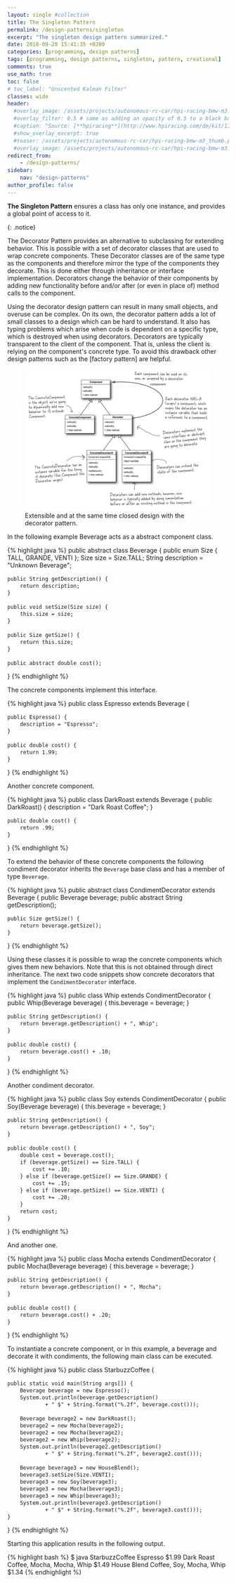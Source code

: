 ```yaml
---
layout: single #collection
title: The Singleton Pattern
permalink: /design-patterns/singleton
excerpt: "The singleton design pattern summarized."
date: 2018-09-20 15:41:35 +0200
categories: [programming, design patterns]
tags: [programming, design patterns, singleton, pattern, creational]
comments: true
use_math: true
toc: false
# toc_label: "Unscented Kalman Filter"
classes: wide
header:
  #overlay_image: /assets/projects/autonomous-rc-car/hpi-racing-bmw-m3.png
  #overlay_filter: 0.5 # same as adding an opacity of 0.5 to a black background
  #caption: "Source: [**hpiracing**](http://www.hpiracing.com/de/kit/114343)"
  #show_overlay_excerpt: true
  #teaser: /assets/projects/autonomous-rc-car/hpi-racing-bmw-m3_thumb.png
  #overlay_image: /assets/projects/autonomous-rc-car/hpi-racing-bmw-m3.png
redirect_from:
    - /design-patterns/
sidebar:
    nav: "design-patterns"
author_profile: false
---
```


<p>
<b>The Singleton Pattern</b> ensures a class has only one
instance, and provides a global point of access to it.
</p>
{: .notice}

The Decorator Pattern provides an alternative to subclassing for extending behavior. This is possible
with a set of decorator classes that are used to wrap concrete components. These
Decorator classes are of the same type as the components and therefore mirror the type of the components they decorate.
This is done either through inheritance or interface implementation. Decorators change the behavior of their components by adding
new functionality before and/or after (or even in place of) method calls to the component.

Using the decorator design pattern can result in many small objects, and overuse can be complex.
On its own, the decorator pattern adds a lot of small classes to a design which can be
hard to understand. It also has typing problems which arise when code is dependent on a specific type,
which is destroyed when using decorators. Decorators are typically transparent to the client of the
component. That is, unless the client is relying on the component's concrete type. To avoid this
drawback other design patterns such as the [factory pattern] are helpful.


<figure>
    <a href="/assets/pages/design-patterns/decorator-pattern.png"><img src="/assets/pages/design-patterns/decorator-pattern.png"></a>
    <figcaption>Extensible and at the same time closed design with the decorator pattern.</figcaption>
</figure>

In the following example Beverage acts as a abstract component class.

{% highlight java %}
public abstract class Beverage {
	public enum Size { TALL, GRANDE, VENTI };
	Size size = Size.TALL;
	String description = "Unknown Beverage";

	public String getDescription() {
		return description;
	}

	public void setSize(Size size) {
		this.size = size;
	}

	public Size getSize() {
		return this.size;
	}

	public abstract double cost();
}
{% endhighlight %}

The concrete components implement this interface.

{% highlight java %}
public class Espresso extends Beverage {

	public Espresso() {
		description = "Espresso";
	}

	public double cost() {
		return 1.99;
	}
}
{% endhighlight %}

Another concrete component.

{% highlight java %}
public class DarkRoast extends Beverage {
	public DarkRoast() {
		description = "Dark Roast Coffee";
	}

	public double cost() {
		return .99;
	}
}
{% endhighlight %}


To extend the behavior of these concrete components the following condiment decorator inherits the `Beverage` base class
and has a member of type `Beverage`.

{% highlight java %}
public abstract class CondimentDecorator extends Beverage {
	public Beverage beverage;
	public abstract String getDescription();

	public Size getSize() {
		return beverage.getSize();
	}
}
{% endhighlight %}

Using these classes it is possible to wrap the concrete components which gives them
new behaviors. Note that this is not obtained through direct inheritance.
The next two code snippets show concrete decorators that implement the `CondimentDecorator` interface.

{% highlight java %}
public class Whip extends CondimentDecorator {
	public Whip(Beverage beverage) {
		this.beverage = beverage;
	}

	public String getDescription() {
		return beverage.getDescription() + ", Whip";
	}

	public double cost() {
		return beverage.cost() + .10;
	}
}
{% endhighlight %}

Another condiment decorator.

{% highlight java %}
public class Soy extends CondimentDecorator {
	public Soy(Beverage beverage) {
		this.beverage = beverage;
	}

	public String getDescription() {
		return beverage.getDescription() + ", Soy";
	}

	public double cost() {
		double cost = beverage.cost();
		if (beverage.getSize() == Size.TALL) {
			cost += .10;
		} else if (beverage.getSize() == Size.GRANDE) {
			cost += .15;
		} else if (beverage.getSize() == Size.VENTI) {
			cost += .20;
		}
		return cost;
	}
}
{% endhighlight %}

And another one.

{% highlight java %}
public class Mocha extends CondimentDecorator {
	public Mocha(Beverage beverage) {
		this.beverage = beverage;
	}

	public String getDescription() {
		return beverage.getDescription() + ", Mocha";
	}

	public double cost() {
		return beverage.cost() + .20;
	}
}
{% endhighlight %}

To instantiate a concrete component, or in this example, a beverage and decorate it with condiments,
the following main class can be executed.

{% highlight java %}
public class StarbuzzCoffee {

	public static void main(String args[]) {
		Beverage beverage = new Espresso();
		System.out.println(beverage.getDescription()
				+ " $" + String.format("%.2f", beverage.cost()));

		Beverage beverage2 = new DarkRoast();
		beverage2 = new Mocha(beverage2);
		beverage2 = new Mocha(beverage2);
		beverage2 = new Whip(beverage2);
		System.out.println(beverage2.getDescription()
				+ " $" + String.format("%.2f", beverage2.cost()));

		Beverage beverage3 = new HouseBlend();
		beverage3.setSize(Size.VENTI);
		beverage3 = new Soy(beverage3);
		beverage3 = new Mocha(beverage3);
		beverage3 = new Whip(beverage3);
		System.out.println(beverage3.getDescription()
				+ " $" + String.format("%.2f", beverage3.cost()));
	}
}
{% endhighlight %}

Starting this application results in the following output.

{% highlight bash %}
$ java StarbuzzCoffee
Espresso $1.99
Dark Roast Coffee, Mocha, Mocha, Whip $1.49
House Blend Coffee, Soy, Mocha, Whip $1.34
{% endhighlight %}
